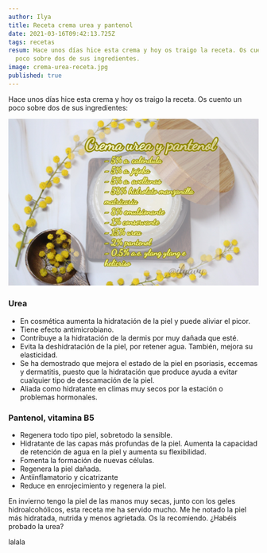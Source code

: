 ```yaml
---
author: Ilya
title: Receta crema urea y pantenol
date: 2021-03-16T09:42:13.725Z
tags: recetas
resum: Hace unos días hice esta crema y hoy os traigo la receta. Os cuento un
  poco sobre dos de sus ingredientes.
image: crema-urea-receta.jpg
published: true
---
```

Hace unos días hice esta crema y hoy os traigo la receta. Os cuento un poco sobre dos de sus ingredientes:

![Crema urea y pantenol](/assets/images/posts/crema-urea-receta.jpg)


### Urea

* En cosmética aumenta la hidratación de la piel y puede aliviar el picor.
* Tiene efecto antimicrobiano.
* Contribuye a la hidratación de la dermis por muy dañada que esté.
* Evita la deshidratación de la piel, por retener agua. También, mejora su elasticidad.
* Se ha demostrado que mejora el estado de la piel en psoriasis, eccemas y dermatitis, puesto que la hidratación que produce ayuda a evitar cualquier tipo de descamación de la piel.
* Aliada como hidratante en climas muy secos por la estación o problemas hormonales.

### Pantenol, vitamina B5

* Regenera todo tipo piel, sobretodo la sensible.
* Hidratante de las capas más profundas de la piel. Aumenta la capacidad de retención de agua en la piel y aumenta su flexibilidad.
* Fomenta la formación de nuevas células.
* Regenera la piel dañada.
* Antiinflamatorio y cicatrizante
* Reduce en enrojecimiento y regenera la piel.

En invierno tengo la piel de las manos muy secas, junto con los geles hidroalcohólicos, esta receta me ha servido mucho. Me he notado la piel más hidratada, nutrida y menos agrietada. Os la recomiendo.
¿Habéis probado la urea?

lalala

